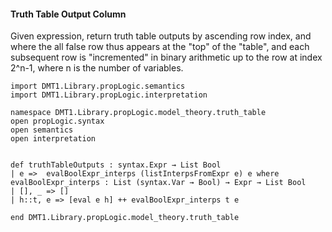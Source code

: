 #### Truth Table Output Column

Given expression, return truth table outputs by ascending row
index, and where the all false row thus appears at the "top" of
the "table", and each subsequent row is "incremented" in binary
arithmetic up to the row at index 2^n-1, where n is the number
of variables.

```lean
import DMT1.Library.propLogic.semantics
import DMT1.Library.propLogic.interpretation

namespace DMT1.Library.propLogic.model_theory.truth_table
open propLogic.syntax
open semantics
open interpretation


def truthTableOutputs : syntax.Expr → List Bool
| e =>  evalBoolExpr_interps (listInterpsFromExpr e) e where
evalBoolExpr_interps : List (syntax.Var → Bool) → Expr → List Bool
| [], _ => []
| h::t, e => [eval e h] ++ evalBoolExpr_interps t e

end DMT1.Library.propLogic.model_theory.truth_table
```
